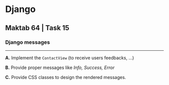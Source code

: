 # Django
## Maktab 64 | Task 15
### Django messages

----
**A.** Implement the `ContactView` (to receive users feedbacks, ...)

**B.** Provide proper messages like _Info, Success, Error_

**C.** Provide CSS classes to design the rendered messages.  
